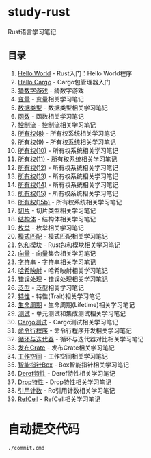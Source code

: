 # study-rust

Rust语言学习笔记

## 目录

1. [Hello World](01_hello_world/01_hello_world.md) - Rust入门：Hello World程序
2. [Hello Cargo](02_hello_cargo/02_hello_cargo.md) - Cargo包管理器入门
3. [猜数字游戏](03_guessing_game/03_guessing_game.md) - 猜数字游戏
4. [变量](04_variables/04_variables.md) - 变量相关学习笔记
5. [数据类型](05_type/05_type.md) - 数据类型相关学习笔记
6. [函数](06_functions/06_functions.md) - 函数相关学习笔记
7. [控制流](07_control_flow/07_control_flow.md) - 控制流相关学习笔记
8. [所有权(8)](08_ownership/08_ownership.md) - 所有权系统相关学习笔记
9. [所有权(9)](09_ownership/09_ownership.md) - 所有权系统相关学习笔记
10. [所有权(10)](10_ownership/10_ownership.md) - 所有权系统相关学习笔记
11. [所有权(11)](11_ownership/11_ownership.md) - 所有权系统相关学习笔记
12. [所有权(12)](12_ownership/12_ownership.md) - 所有权系统相关学习笔记
13. [所有权(13)](13_ownership/13_ownership.md) - 所有权系统相关学习笔记
14. [所有权(14)](14_ownership/14_ownership.md) - 所有权系统相关学习笔记
15. [所有权(15)](15_ownership/15_ownership.md) - 所有权系统相关学习笔记
16. [所有权(15b)](15b_ownership/15b_ownership.md) - 所有权系统相关学习笔记
17. [切片](16_slice/16_slice.md) - 切片类型相关学习笔记
18. [结构体](17_struct/17_struct.md) - 结构体相关学习笔记
19. [枚举](18_enum/18_enum.md) - 枚举相关学习笔记
20. [模式匹配](19_match/19_match.md) - 模式匹配相关学习笔记
21. [包和模块](20_crate/20_crate.md) - Rust包和模块相关学习笔记
22. [向量](21_vector/21_vector.md) - 向量集合相关学习笔记
23. [字符串](22_string/22_string.md) - 字符串相关学习笔记
24. [哈希映射](23_hashMap/23_hashMap.md) - 哈希映射相关学习笔记
25. [错误处理](24_error/24_error.md) - 错误处理相关学习笔记
26. [泛型](25_generic/25_generic.md) - 泛型相关学习笔记
27. [特性](26_trait/26_trait.md) - 特性(Trait)相关学习笔记
28. [生命周期](27_lifetime/27_lifetime.md) - 生命周期(Lifetime)相关学习笔记
29. [测试](28_use_test/28_use_test.md) - 单元测试和集成测试相关学习笔记
30. [Cargo测试](29_use_cargo_test/29_use_cargo_test.md) - Cargo测试相关学习笔记
31. [命令行程序](30_minigrep/30_minigrep.md) - 命令行程序开发相关学习笔记
32. [循环与迭代器](31_loop_vs_iterator/31_loop_vs_iterator.md) - 循环与迭代器对比相关学习笔记
33. [发布Crate](32_publish_crate/32_publish_crate.md) - 发布Crate相关学习笔记
34. [工作空间](33_use_workspace/33_use_workspace.md) - 工作空间相关学习笔记
35. [智能指针Box](34_use_Box/34_use_Box.md) - Box智能指针相关学习笔记
36. [Deref特性](35_deref_trait/35_deref_trait.md) - Deref特性相关学习笔记
37. [Drop特性](36_drop_trait/36_drop_trait.md) - Drop特性相关学习笔记
38. [引用计数](37_Rc/37_Rc.md) - Rc引用计数相关学习笔记
39. [RefCell](38_Refcell/38_Refcell.md) - RefCell相关学习笔记


# 自动提交代码
```shell
./commit.cmd
```

